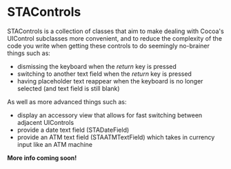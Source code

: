 # STAControls #

STAControls is a collection of classes that aim to make dealing with Cocoa's UIControl subclasses more convenient, and to reduce the complexity of the code you write when getting these controls to do seemingly no-brainer things such as:

* dismissing the keyboard when the *return* key is pressed
* switching to another text field when the *return* key is pressed
* having placeholder text reappear when the keyboard is no longer selected (and text field is still blank)

As well as more advanced things such as:

* display an accessory view that allows for fast switching between adjacent UIControls
* provide a date text field (STADateField)
* provide an ATM text field (STAATMTextField) which takes in currency input like an ATM machine

**More info coming soon!**